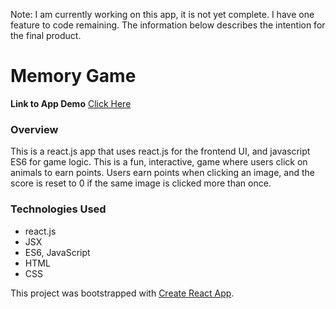Note: I am currently working on this app, it is not yet complete. I have one feature to code remaining. The information below describes the intention for the final product. 

# Memory Game

**Link to App Demo** 
[Click Here](#)

### Overview
This is a react.js app that uses react.js for the frontend UI, and javascript ES6 for game logic. This is a fun, interactive, game where users click on animals to earn points. Users earn points when clicking an image, and the score is reset to 0 if the same image is clicked more than once.

### Technologies Used
- react.js
- JSX
- ES6, JavaScript
- HTML
- CSS




This project was bootstrapped with [Create React App](https://github.com/facebookincubator/create-react-app).